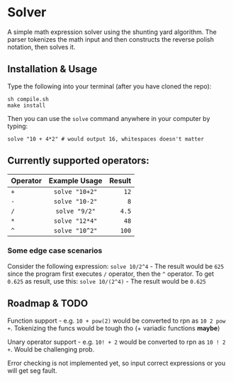 # Solver
A simple math expression solver using the shunting yard algorithm. The parser tokenizes the math input and then constructs the reverse polish notation, then solves it.

## Installation & Usage
Type the following into your terminal (after you have cloned the repo):
```shell
sh compile.sh
make install
```
Then you can use the `solve` command anywhere in your computer by typing:
```shell
solve "10 + 4*2" # would output 16, whitespaces doesn't matter
```

## Currently supported operators:
| Operator        | Example Usage  | Result  |
| ------------- |:-------------:| -----:|
| `+`     | `solve "10+2"` | `12` |
| `-`      | `solve "10-2"`      |   `8` |
| `/` | `solve "9/2"`      |    `4.5` |
| `*` | `solve "12*4"`     |    `48` |
| `^` | `solve "10^2"`      |    `100` |

### Some edge case scenarios
Consider the following expression:
`solve 10/2^4` - The result would be `625` since the program first executes `/` operator, then the `^` operator.
To get `0.625` as result, use this:
`solve 10/(2^4)` - The result would be `0.625`

## Roadmap & TODO
Function support - e.g. `10 + pow(2)` would be converted to rpn as `10 2 pow +`. Tokenizing the funcs would be tough tho (+ variadic functions __maybe__)

Unary operator support - e.g. `10! + 2` would be converted to rpn as `10 ! 2 +`. Would be challenging prob.


Error checking is not implemented yet, so input correct expressions or you will get seg fault.